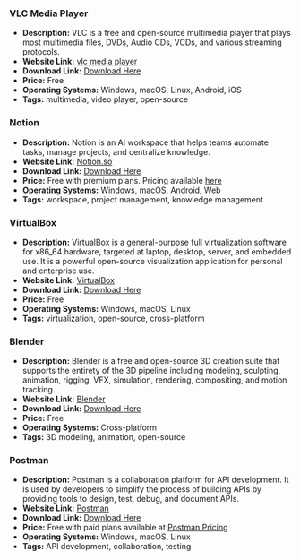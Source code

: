 ### VLC Media Player
- **Description:** VLC is a free and open-source multimedia player that plays most multimedia files, DVDs, Audio CDs, VCDs, and various streaming protocols.
- **Website Link:** [vlc media player](https://www.videolan.org/vlc/index.html)
- **Download Link:** [Download Here](https://www.videolan.org/vlc/#download)
- **Price:** Free
- **Operating Systems:** Windows, macOS, Linux, Android, iOS
- **Tags:** multimedia, video player, open-source

### Notion
- **Description:** Notion is an AI workspace that helps teams automate tasks, manage projects, and centralize knowledge.
- **Website Link:** [Notion.so](https://www.notion.so)
- **Download Link:** [Download Here](https://www.notion.so/download)
- **Price:** Free with premium plans. Pricing available [here](https://www.notion.so/pricing)
- **Operating Systems:** Windows, macOS, Android, Web
- **Tags:** workspace, project management, knowledge management

### VirtualBox
- **Description:** VirtualBox is a general-purpose full virtualization software for x86_64 hardware, targeted at laptop, desktop, server, and embedded use. It is a powerful open-source visualization application for personal and enterprise use.
- **Website Link:** [VirtualBox](https://www.virtualbox.org/)
- **Download Link:** [Download Here](https://www.virtualbox.org/wiki/Downloads)
- **Price:** Free
- **Operating Systems:** Windows, macOS, Linux
- **Tags:** virtualization, open-source, cross-platform

### Blender
- **Description:** Blender is a free and open-source 3D creation suite that supports the entirety of the 3D pipeline including modeling, sculpting, animation, rigging, VFX, simulation, rendering, compositing, and motion tracking.
- **Website Link:** [Blender](https://www.blender.org)
- **Download Link:** [Download Here](https://www.blender.org/download/)
- **Price:** Free
- **Operating Systems:** Cross-platform
- **Tags:** 3D modeling, animation, open-source

### Postman
- **Description:** Postman is a collaboration platform for API development. It is used by developers to simplify the process of building APIs by providing tools to design, test, debug, and document APIs.
- **Website Link:** [Postman](https://www.postman.com/)
- **Download Link:** [Download Here](https://www.postman.com/downloads/)
- **Price:** Free with paid plans available at [Postman Pricing](https://www.postman.com/pricing/)
- **Operating Systems:** Windows, macOS, Linux
- **Tags:** API development, collaboration, testing
